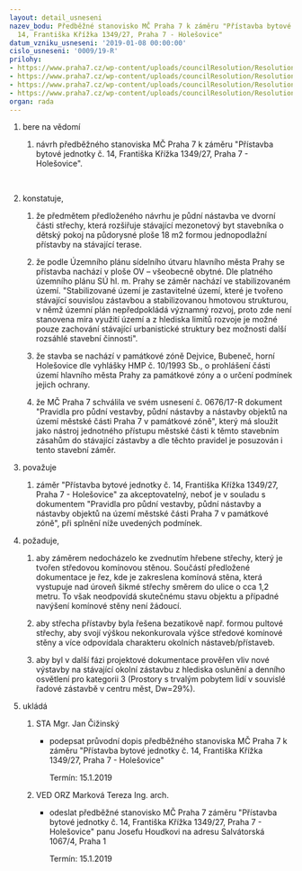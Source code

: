 ```yaml
---
layout: detail_usneseni
nazev_bodu: Předběžné stanovisko MČ Praha 7 k záměru "Přístavba bytové jednotky č.
  14, Františka Křížka 1349/27, Praha 7 - Holešovice"
datum_vzniku_usneseni: '2019-01-08 00:00:00'
cislo_usneseni: '0009/19-R'
prilohy:
- https://www.praha7.cz/wp-content/uploads/councilResolution/Resolutions/30490/export/c1_duvodovazprava~421005.docx
- https://www.praha7.cz/wp-content/uploads/councilResolution/Resolutions/30490/export/c2_Navrh_pruvodniho_dopisu~421004.doc
- https://www.praha7.cz/wp-content/uploads/councilResolution/Resolutions/30490/export/c3_zadost~421003.pdf
- https://www.praha7.cz/wp-content/uploads/councilResolution/Resolutions/30490/export/export~421418.pdf
organ: rada
---
```

<ol class="urzList_view" id="urzList">
<li class="urzClass1" id=""><span name="1">bere na vědomí</span> 
<ol class="urzOlClass">
<li class="urzClass2" style="TEXT-ALIGN: left" id=""><span><p>návrh předběžného stanoviska MČ Praha 7 k záměru "Přístavba bytové jednotky č. 14, Františka Křížka 1349/27, Praha 7 - Holešovice".<br></p><p>﻿﻿</p></span></li></ol></li>
<li class="urzClass1" id=""><span name="50">konstatuje,</span> 
<ol class="urzOlClass" id="">
<li class="urzClass2" style="TEXT-ALIGN: left" id=""><span><p>že předmětem předloženého návrhu je půdní nástavba ve dvorní části střechy, která rozšiřuje stávající mezonetový byt stavebníka o dětský pokoj na půdorysné ploše 18 m2 formou jednopodlažní přístavby na stávající terase.<br></p></span></li>


<li class="urzClass2" style="TEXT-ALIGN: left" id=""><span><p>že podle Územního plánu sídelního útvaru hlavního města Prahy se přístavba nachází v ploše OV – všeobecně obytné. Dle platného územního plánu SÚ hl. m. Prahy se záměr nachází ve stabilizovaném území. "Stabilizované území je zastavitelné území, které je tvořeno stávající souvislou zástavbou a stabilizovanou hmotovou strukturou, v němž územní plán nepředpokládá významný rozvoj, proto zde není stanovena míra využití území a z hlediska limitů rozvoje je možné pouze zachování stávající urbanistické struktury bez možnosti další rozsáhlé stavební činnosti".<br></p></span></li><li class="urzClass2" id="" style="text-align: left;"><span><p>že stavba se nachází v památkové zóně Dejvice, Bubeneč, horní Holešovice dle vyhlášky HMP č. 10/1993 Sb., o prohlášení části území hlavního města Prahy za památkové zóny a o určení podmínek jejich ochrany.</p></span></li><li class="urzClass2" id="" style="text-align: left;"><span><p>že MČ Praha 7 schválila ve svém usnesení č. 0676/17-R dokument "Pravidla pro půdní vestavby, půdní nástavby a nástavby objektů na území městské části Praha 7 v památkové zóně", který má sloužit jako nástroj jednotného přístupu městské části k těmto stavebním zásahům do stávající zástavby a dle těchto pravidel je posuzován i tento stavební záměr.</p></span></li>
</ol></li>


<li class="urzClass1" id=""><span name="91">považuje</span><ol class="urzOlClass decimal " id=""><li class="urzClass2" id="" style="text-align: left;"><span><p>záměr "Přístavba bytové jednotky č. 14, Františka Křížka 1349/27, Praha 7 - Holešovice" za akceptovatelný, neboť je v souladu s dokumentem "Pravidla pro půdní vestavby, půdní nástavby a nástavby objektů na území městské části Praha 7 v památkové zóně", při splnění níže uvedených podmínek.<br></p></span></li></ol></li><li class="urzClass1" id=""><span name="63">požaduje,</span> 
<ol class="urzOlClass" id="">


<li class="urzClass2" style="TEXT-ALIGN: left" id=""><span><p>aby záměrem nedocházelo ke zvednutím hřebene střechy, který je tvořen středovou komínovou stěnou. Součástí předložené dokumentace je řez, kde je zakreslena komínová stěna, která vystupuje nad úroveň šikmé střechy směrem do ulice o cca 1,2 metru. To však neodpovídá skutečnému stavu objektu a případné navýšení komínové stěny není žádoucí.<br></p></span></li><li class="urzClass2" id="" style="text-align: left;"><span><p>aby střecha přístavby byla řešena bezatikově např. formou pultové střechy, aby svojí výškou nekonkurovala výšce středové komínové stěny a více odpovídala charakteru okolních nástaveb/přístaveb.<br></p></span></li><li class="urzClass2" id="" style="text-align: left;"><span><p>aby byl v další fázi projektové dokumentace prověřen vliv nové výstavby na stávající okolní zástavbu z hlediska oslunění a denního osvětlení pro kategorii 3 (Prostory s trvalým pobytem lidí v souvislé řadové zástavbě v centru měst, Dw=29%).</p></span></li></ol></li><li class="urzClass1" id="urzUkoly"><span name="1">ukládá</span><ol class="urzOlClass"><li class="urzClass2"><span><p>STA Mgr. Jan Čižinský</p></span><ul class="urzUlClass"><li class="urzClass3"><span><p>podepsat průvodní dopis předběžného stanoviska MČ Praha 7 k záměru "Přístavba bytové jednotky č. 14, Františka Křížka 1349/27, Praha 7 - Holešovice"</p></span><span class="urzUkolTermin">  Termín:&nbsp;15.1.2019</span></li></ul></li><li class="urzClass2"><span><p>VED ORZ Marková Tereza Ing. arch.</p></span><ul class="urzUlClass"><li class="urzClass3"><span><p>odeslat předběžné stanovisko MČ Praha 7 záměru "Přístavba bytové jednotky č. 14, Františka Křížka 1349/27, Praha 7 - Holešovice" panu Josefu Houdkovi na adresu Salvátorská 1067/4, Praha 1</p></span><span class="urzUkolTermin">  Termín:&nbsp;15.1.2019</span></li></ul></li></ol></li></ol>